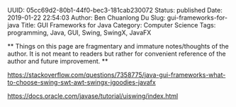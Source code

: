 UUID: 05cc69d2-80b1-44f0-bec3-181cab230072
Status: published
Date: 2019-01-22 22:54:03
Author: Ben Chuanlong Du
Slug: gui-frameworks-for-java
Title: GUI Frameworks for Java
Category: Computer Science
Tags: programming, Java, GUI, Swing, SwingX, JavaFX

**
Things on this page are
fragmentary and immature notes/thoughts of the author.
It is not meant to readers
but rather for convenient reference of the author and future improvement.
**



https://stackoverflow.com/questions/7358775/java-gui-frameworks-what-to-choose-swing-swt-awt-swingx-jgoodies-javafx

https://docs.oracle.com/javase/tutorial/uiswing/index.html



